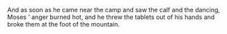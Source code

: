 And as soon as he came near the camp and saw the calf and the dancing, Moses ’ anger burned hot, and he threw the tablets out of his hands and broke them at the foot of the mountain.
